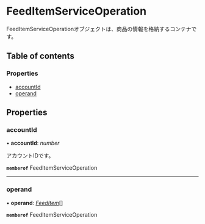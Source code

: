 # FeedItemServiceOperation


<div lang=\"ja\">FeedItemServiceOperationオブジェクトは、商品の情報を格納するコンテナです。</div> 

## Table of contents

### Properties

- [accountId](feeditemserviceoperation.md#accountid)
- [operand](feeditemserviceoperation.md#operand)

## Properties

### accountId

• **accountId**: *number*

<div lang=\"ja\">アカウントIDです。</div> 

**`memberof`** FeedItemServiceOperation

___

### operand

• **operand**: [*FeedItem*](feeditem.md)[]

**`memberof`** FeedItemServiceOperation
